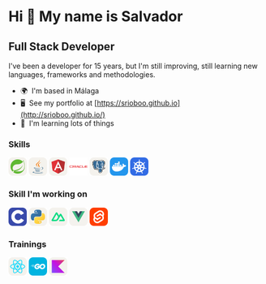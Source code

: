 # Hi 👋 My name is Salvador

## Full Stack Developer

I've been a developer for 15 years, but I'm still improving, still learning new languages, frameworks and methodologies.

* 🌍  I'm based in Málaga
* 🖥️  See my portfolio at [https://srioboo.github.io](http://srioboo.github.io/)
* 🧠  I'm learning lots of things

### Skills

<p align="left">
<a href="https://www.spring.io/" target="_blank" rel="noreferrer"><img src="/assets/Spring-Light.svg" width="36" height="36" alt="Java" /></a>
<a href="https://www.oracle.com/java/" target="_blank" rel="noreferrer"><img src="/assets/Java-Light.svg" width="36" height="36" alt="Java" /></a>
<a href="https://angular.io/" target="_blank" rel="noreferrer"><img src="/assets/Angular-Light.svg" width="36" height="36" alt="Angular" /></a>
<a href="https://www.oracle.com/uk/index.html" target="_blank" rel="noreferrer"><img src="/assets/Oracle.svg" width="36" height="36" alt="Oracle" /></a>
<a href="https://www.oracle.com/" target="_blank" rel="noreferrer"><img src="/assets/PostgreSQL-Light.svg" width="36" height="36" alt="Oracle" /></a>
<a href="https://www.docker.com/" target="_blank" rel="noreferrer"><img src="/assets/Docker.svg" width="36" height="36" alt="Docker" /></a>
<a href="https://kubernetes.io/es/" target="_blank" rel="noreferrer"><img src="/assets/Kubernetes.svg" width="36" height="36" alt="Kubernetes" /></a>
<!-- <a href="https://developer.mozilla.org/en-US/docs/Glossary/HTML5" target="_blank" rel="noreferrer"><img src="/assets/HTML.svg" width="36" height="36" alt="HTML5" /></a>
<a href="https://sass-lang.com/" target="_blank" rel="noreferrer"><img src="/assets/Sass.svg" width="36" height="36" alt="Sass" /></a> -->
</p>

### Skill I'm working on

<p align="left">
<a href="https://en.wikipedia.org/wiki/C_(programming_language)" target="_blank" rel="noreferrer"><img src="/assets/C.svg" width="36" height="36" alt="C" /></a>
<a href="https://www.python.org/" target="_blank" rel="noreferrer"><img src="/assets/Python-Light.svg" width="36" height="36" alt="Python" /></a>
<a href="https://nuxtjs.org/" target="_blank" rel="noreferrer"><img src="/assets/NuxtJS-Light.svg" width="36" height="36" alt="Nuxtjs" /></a>
<a href="https://vuejs.org/" target="_blank" rel="noreferrer"><img src="/assets/VueJS-Light.svg" width="36" height="36" alt="Vue" /></a>
<a href="https://svelte.dev/" target="_blank" rel="noreferrer"><img src="/assets/Svelte.svg" width="36" height="36" alt="Svelte" /></a>
</p>

### Trainings

<p align="left">
<a href="https://reactjs.org/" target="_blank" rel="noreferrer"><img src="/assets/React-Light.svg" width="36" height="36" alt="React" /></a>
<a href="https://go.dev/" target="_blank" rel="noreferrer"><img src="/assets/GoLang.svg" width="36" height="36" alt="Golang" /></a>
<a href="https://kotlinlang.org/" target="_blank" rel="noreferrer"><img src="/assets/Kotlin-Light.svg" width="36" height="36" alt="Kotlin" /></a>
</p>

<!--
**srioboo/srioboo** is a ✨ _special_ ✨ repository because its `README.md` (this file) appears on your GitHub profile.

Here are some ideas to get you started:

- 🔭 I’m currently working on ...
- 🌱 I’m currently learning ...
- 👯 I’m looking to collaborate on ...
- 🤔 I’m looking for help with ...
- 💬 Ask me about ...
- 📫 How to reach me: ...
- 😄 Pronouns: ...
- ⚡ Fun fact: ...
-->
